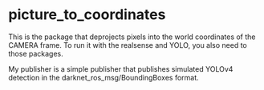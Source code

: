 # picture_to_coordinates

This is the package that deprojects pixels into the world coordinates of the CAMERA frame. To run it with the realsense and YOLO, you also need to those packages.

My publisher is a simple publisher that publishes simulated YOLOv4 detection in the darknet_ros_msg/BoundingBoxes format.  
